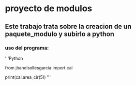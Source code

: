 # proyecto de modulos 

## Este trabajo trata sobre la creacion de un paquete_modulo y subirlo a python 

### uso del programa:
'''Python

from jhanelsollesgarcia import cal


print(cal.area_cir(5))
'''